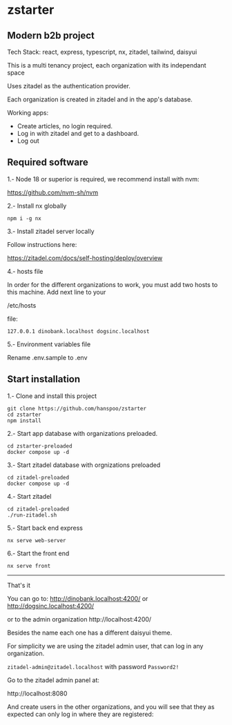 # zstarter

## Modern b2b project

Tech Stack: react, express, typescript, nx, zitadel, tailwind, daisyui

This is a multi tenancy project, each organization with its independant space

Uses zitadel as the authentication provider.

Each organization is created in zitadel and in the app's database.

Working apps:

- Create articles, no login required.
- Log in with zitadel and get to a dashboard.
- Log out

## Required software

1.- Node 18 or superior is required, we recommend install with nvm:

https://github.com/nvm-sh/nvm

2.- Install nx globally

```
npm i -g nx
```

3.- Install zitadel server locally

Follow instructions here:

https://zitadel.com/docs/self-hosting/deploy/overview

4.- hosts file

In order for the different organizations to work, you must add two hosts to this machine. Add next line to your

/etc/hosts

file:

`127.0.0.1 dinobank.localhost dogsinc.localhost`

5.- Environment variables file

Rename .env.sample to .env

## Start installation

1.- Clone and install this project

```
git clone https://github.com/hanspoo/zstarter
cd zstarter
npm install
```

2.- Start app database with organizations preloaded.

```
cd zstarter-preloaded
docker compose up -d
```

3.- Start zitadel database with orgnizations preloaded

```
cd zitadel-preloaded
docker compose up -d
```

4.- Start zitadel

```
cd zitadel-preloaded
./run-zitadel.sh
```

5.- Start back end express

```
nx serve web-server
```

6.- Start the front end

```
nx serve front
```

---

That's it

You can go to:
http://dinobank.localhost:4200/
or
http://dogsinc.localhost:4200/

or to the admin organization
http://localhost:4200/

Besides the name each one has a different daisyui theme.

For simplicity we are using the zitadel admin user, that can log in any organization.

`zitadel-admin@zitadel.localhost`
with password
`Password2!`

Go to the zitadel admin panel at:

http://localhost:8080

And create users in the other organizations, and you will see that they as expected can only log in where they are registered:
